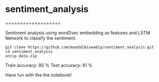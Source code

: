 # sentiment_analysis

===================

Sentiment analysis using word2vec embedding as features and LSTM Network to classify the sentiment.

```
git clone https://github.com/mandalbiswadip/sentiment_analysis.git
cd sentiment_analysis
unzip data.zip
```
Train accuracy: 85 %
Test accuracy: 81 %

Have fun with the the notebook!

